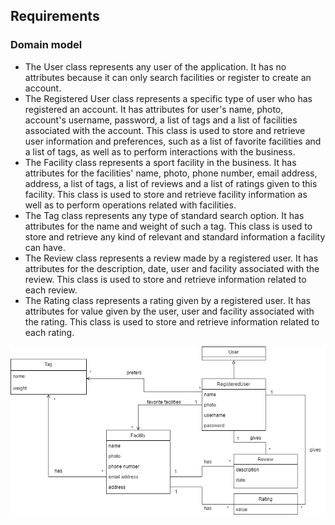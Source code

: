 
## Requirements


### Domain model
- The User class represents any user of the application. It has no attributes because it can only search facilities or register to create an account.
- The Registered User class represents a specific type of user who has registered an account. It has attributes for user's name, photo, account's username, password, a list of tags and a list of facilities associated with the account. This class is used to store and retrieve user information and preferences, such as a list of favorite facilities and a list of tags, as well as to perform interactions with the business.
- The Facility class represents a sport facility in the business. It has attributes for the facilities' name, photo, phone number, email address, address, a list of tags, a list of reviews and a list of ratings given to this facility. This class is used to store and retrieve facility information as well as to perform operations related with facilities.
- The Tag class represents any type of standard search option. It has attributes for the name and weight of such a tag. This class is used to store and retrieve any kind of relevant and standard information a facility can have.
- The Review class represents a review made by a registered user. It has attributes for the description, date, user and facility associated with the review. This class is used to store and retrieve information related to each review.
- The Rating class represents a rating given by a registered user. It has attributes for value given by the user, user and facility associated with the rating. This class is used to store and retrieve information related to each rating.

![image](../images/DomainModel.png)
